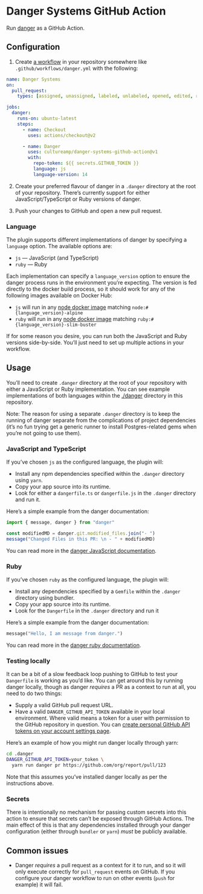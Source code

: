 # Danger Systems GitHub Action

Run [danger]([https://](https://danger.systems/)) as a GitHub Action.

## Configuration

1. Create [a workflow](https://docs.github.com/en/free-pro-team@latest/actions/quickstart#creating-your-first-workflow)
   in your repository somewhere like `.github/workflows/danger.yml` with the following:

```yml
name: Danger Systems
on:
  pull_request:
    types: [assigned, unassigned, labeled, unlabeled, opened, edited, reopened, synchronize]

jobs:
  danger:
    runs-on: ubuntu-latest
    steps:
      - name: Checkout
        uses: actions/checkout@v2

      - name: Danger
        uses: cultureamp/danger-systems-github-action@v1
        with:
          repo-token: ${{ secrets.GITHUB_TOKEN }}
          language: js
          language-version: 14
```

2. Create your preferred flavour of danger in a `.danger` directory at the root
   of your repository. There’s currently support for either
   JavaScript/TypeScript or Ruby versions of danger.

3. Push your changes to GitHub and open a new pull request.

### Language

The plugin supports different implementations of danger by specifying a
`language` option. The available options are:

- `js` — JavaScript (and TypeScript)
- `ruby` — Ruby

Each implementation can specify a `language_version` option to ensure the
danger process runs in the environment you’re expecting. The version is fed
directly to the docker build process, so it should work for any of the following
images available on Docker Hub:

- `js` will run in any [node docker image](https://hub.docker.com/_/node/)
  matching `node:#{language_version}-alpine`
- `ruby` will run in any [node docker image](https://hub.docker.com/_/ruby/)
  matching `ruby:#{language_version}-slim-buster`

If for some reason you desire, you can run both the JavaScript and Ruby versions
side-by-side. You’ll just need to set up multiple actions in your workflow.

## Usage

You’ll need to create `.danger` directory at the root of your repository with
either a JavaScript or Ruby implementation. You can see example implementations
of both languages within the [./danger](./danger) directory in this repository.

Note: The reason for using a separate `.danger` directory is to keep the running
of danger separate from the complications of project dependencies (it’s no fun
trying get a generic runner to install Postgres-related gems when you’re not
going to use them).

### JavaScript and TypeScript

If you’ve chosen `js` as the configured language, the plugin will:

* Install any npm dependencies specified within the `.danger` directory using
  `yarn`.
* Copy your app source into its runtime.
* Look for either a `dangerfile.ts` or `dangerfile.js` in the `.danger`
  directory and run it.

Here’s a simple example from the danger documentation:

```ts
import { message, danger } from "danger"

const modifiedMD = danger.git.modified_files.join("- ")
message("Changed Files in this PR: \n - " + modifiedMD)
```

You can read more in the [danger JavaScript
documentation](https://danger.systems/ruby/).

### Ruby

If you’ve chosen `ruby` as the configured language, the plugin will:

* Install any dependencies specified by a `Gemfile` within the `.danger`
  directory using bundler.
* Copy your app source into its runtime.
* Look for the `Dangerfile` in the `.danger` directory and run it

Here’s a simple example from the danger documentation:

```ruby
message("Hello, I am message from danger.")
```

You can read more in the [danger ruby
documentation](https://danger.systems/ruby/).

### Testing locally

It can be a bit of a slow feedback loop pushing to GitHub to test your
`Dangerfile` is working as you’d like. You can get around this by running danger
locally, though as danger _requires_ a PR as a context to run at all, you need
to do two things:

* Supply a valid GitHub pull request URL.
* Have a valid `DANGER_GITHUB_API_TOKEN` available in your local environment.
  Where valid means a token for a user with permission to the GitHub repository
  in question. You can [create personal GitHub API tokens on your account
  settings page](https://github.com/settings/tokens).

Here’s an example of how you might run danger locally through yarn:

```bash
cd .danger
DANGER_GITHUB_API_TOKEN=your_token \
  yarn run danger pr https://github.com/org/report/pull/123
```

Note that this assumes you’ve installed danger locally as per the instructions
above.

### Secrets

There is intentionally no mechanism for passing custom secrets into this action
to ensure that secrets can’t be exposed through GitHub Actions. The main effect
of this is that any dependencies installed through your danger configuration
(either through `bundler` or `yarn`) _must_ be publicly available.

## Common issues

* Danger *requires* a pull request as a context for it to run, and so it will
  only execute correctly for `pull_request` events on GitHub. If you configure
  your danger workflow to run on other events (`push` for example) it will fail.

